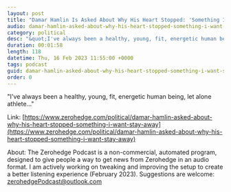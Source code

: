 ```yaml
---
layout: post
title: "Damar Hamlin Is Asked About Why His Heart Stopped: 'Something I Want To Stay Away From'"
audio: damar-hamlin-asked-about-why-his-heart-stopped-something-i-want-stay-away-1
category: political
desc: "&quot;I've always been a healthy, young, fit, energetic human being, let alone athlete...&quot;"
duration: 00:01:58
length: 118
datetime: Thu, 16 Feb 2023 11:55:00 +0000
tags: podcast
guid: damar-hamlin-asked-about-why-his-heart-stopped-something-i-want-stay-away-0
order: 0
---
```

&quot;I've always been a healthy, young, fit, energetic human being, let alone athlete...&quot;

Link: [https://www.zerohedge.com/political/damar-hamlin-asked-about-why-his-heart-stopped-something-i-want-stay-away](https://www.zerohedge.com/political/damar-hamlin-asked-about-why-his-heart-stopped-something-i-want-stay-away)

About: The Zerohedge Podcast is a non-commercial, automated program, designed to give people a way to get news from Zerohedge in an audio format.  I am actively working on tweaking and improving the setup to create a better listening experience (February 2023).  Suggestions are welcome: [zerohedgePodcast@outlook.com](mailto:zerohedgePodcast@outlook.com)